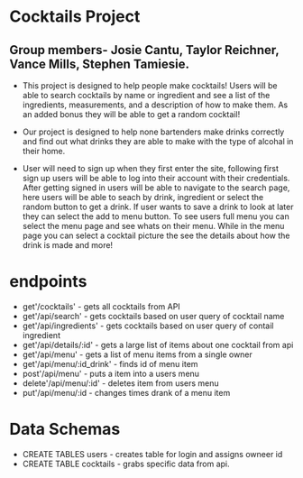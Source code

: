 # Cocktails Project

## Group members- Josie Cantu, Taylor Reichner, Vance Mills, Stephen Tamiesie.

- This project is designed to help people make cocktails! Users will be able to search cocktails by name or ingredient and see a list of the ingredients, measurements, and a description of how to make them. As an added bonus they will be able to get a random cocktail!

- Our project is designed to help none bartenders make drinks correctly and find out what drinks they are able to make with the type of alcohal in their home.

- User will need to sign up when they first enter the site, following first sign up users will be able to log into their account with their credentials. After getting signed in users will be able to navigate to the search page, here users will be able to seach by drink, ingredient or select the random button to get a drink. If user wants to save a drink to look at later they can select the add to menu button. To see users full menu you can select the menu page and see whats on their menu. While in the menu page you can select a cocktail picture the see the details about how the drink is made and more!

# endpoints
- get'/cocktails' - gets all cocktails from API
- get'/api/search' - gets cocktails based on user query of cocktail name
- get'/api/ingredients' - gets cocktails based on user query of contail ingredient
- get'/api/details/:id' - gets a large list of items about one cocktail from api
- get'/api/menu' - gets a list of menu items from a single owner
- get'/api/menu/:id_drink' - finds id of menu item
- post'/api/menu' - puts a item into a users menu 
- delete'/api/menu/:id' - deletes item from users menu
- put'/api/menu/:id - changes times drank of a menu item

# Data Schemas
- CREATE TABLES users - creates table for login and assigns owneer id
- CREATE TABLE cocktails - grabs specific data from api.
